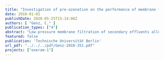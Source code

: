 ```yaml
---
title: "Investigation of pre-ozonation on the performance of membrane filtration (Oxeram 1 - D 4.2)"
date: 2010-01-01
publishDate: 2020-05-25T15:14:06Z
authors: [ "Genz, C." ]
publication_types: ["4"]
abstract: "Low-pressure membrane filtration of secondary effluents allows disinfection and, combined with chemical coagulation, advanced phosphorus removal. However, the loss of filtration performance due to membrane fouling is still a fundamental problem and has a strong impact on the costs of the process. Biopolymers as well as colloids in the range of 50 to 350 nm were identified as main foulants during ultrafiltration (UF). In this project the impact of a pre-treatment by ozonation (2-10 mg O3/L) and subsequent coagulation (FeCl3: 2-6 mg Fe3+/L) on the performance of a polymer UF membrane was studied. No free dissolved ozone was in contact with the membrane. Lab tests were performed using Amicon test cells in dead-end mode fed with 500 mL secondary effluent of the WWTP Ruhleben (Berlin) and the flux decline during filtration was measured. The effect of the two pre-treatment steps on the character of DOC, especially the biopolymer fraction, was investigated using size exclusion chromatography. The pre-treatment enables phosphorus removal of 75 up to 95 % with permeate concentrations of 30 to 50 µg P/L. In filtration tests pre-ozonation without flocculation leads to a less distinct flux decline (1-7 %). Coagulation without pre-ozonation increases the flux by 5 to 14 % compared to filtration of effluent without pre-tretament. The combination of both pretreatment steps improves the filtration performance up to 30 % and reduces the filtration time for 500 mL by 50 %. Different mechanisms are considered as reasons for the improved performance. It is known that coagulation partially removes the fouling-active biopolymers and humic substances. The pre-treatment with ozone, even at low dosages (2 mg/L), leads to a significant decrease of UV254 absorbance, pointing on a shift to more polar molecules. Higher ozone dosages (> 6 mg/L) additionally induce disintegration of biopolymers and a shift to smaller organic compounds. The interaction between ozonation and coagulation leads to a partial complexation of iron in solution. As a consequence, less iron is provided for the coagulation process. As the percentage of complexation of iron decreases with increasing coagulant dosage, the synergetic effect of pre-ozonation and coagulation on the filtration performance increases with increasing iron dosage. These results suggest that combining pre-ozonation and coagulation can be a promising pretreatment process to reduce the fouling of organic membranes, without the necessity of applying free dissolved ozone on the membrane surface."
featured: false
publication: 'Technische Universität Berlin'
url_pdf: "../../../pdf/Genz-2010-351.pdf"
projects: ["oxeram-1"]
---
```



